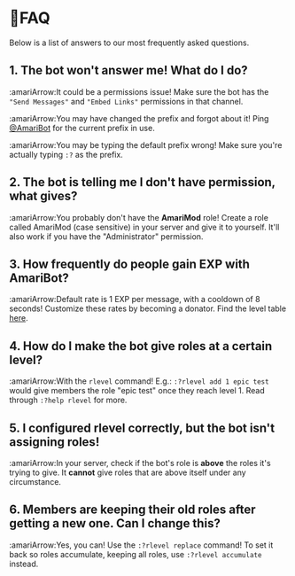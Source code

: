 # 📝FAQ

Below is a list of answers to our most frequently asked questions.

## 1. The bot won't answer me! What do I do?

:amariArrow:It could be a permissions issue! Make sure the bot has the `"Send Messages"` and `"Embed Links"` permissions in that channel.

:amariArrow:You may have changed the prefix and forgot about it! Ping [@AmariBot](https://amaribot.com/invite) for the current prefix in use.

:amariArrow:You may be typing the default prefix wrong! Make sure you're actually typing `:?` as the prefix.

## 2. The bot is telling me I don't have permission, what gives?

:amariArrow:You probably don't have the **AmariMod** role! Create a role called AmariMod (case sensitive) in your server and give it to yourself. It'll also work if you have the "Administrator" permission.

## 3. How frequently do people gain EXP with AmariBot?

:amariArrow:Default rate is 1 EXP per message, with a cooldown of 8 seconds! Customize these rates by becoming a donator. Find the level table [here](https://amaribot.com/table).

## 4. How do I make the bot give roles at a certain level?

:amariArrow:With the `rlevel` command! E.g.: `:?rlevel add 1 epic test` would give members the role "epic test" once they reach level 1. Read through `:?help rlevel` for more.

## 5. I configured rlevel correctly, but the bot isn't assigning roles!

:amariArrow:In your server, check if the bot's role is **above** the roles it's trying to give. It **cannot** give roles that are above itself under any circumstance.

## 6. Members are keeping their old roles after getting a new one. Can I change this?

:amariArrow:Yes, you can! Use the `:?rlevel replace` command! To set it back so roles accumulate, keeping all roles, use `:?rlevel accumulate` instead.
